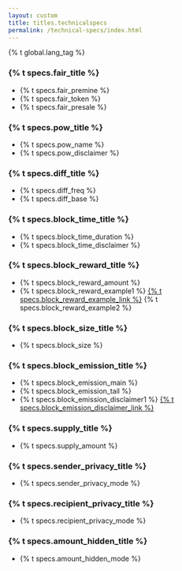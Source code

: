 ```yaml
---
layout: custom
title: titles.technicalspecs
permalink: /technical-specs/index.html
---
```

{% t global.lang_tag %}
<div class="about-byterub">
    <section class="container">
        <div class="row">
            <!-- left two-thirds block-->
            <div class="full col-xs-12">
                <div class="info-block text-adapt">
                    <div class="row">
                        <div class="col">
                            <h3>{% t specs.fair_title %}</h3>
                        </div>
                    </div>
                    <div>
                        <ul>
                            <li>{% t specs.fair_premine %}</li>
                            <li>{% t specs.fair_token %}</li>
                            <li>{% t specs.fair_presale %}</li>
                        </ul>
                    </div>
                    <div class="row">
                        <div class="col">
                            <h3>{% t specs.pow_title %}</h3>
                        </div>
                    </div>
                    <div>
                        <ul>
                            <li>{% t specs.pow_name %}</li>
                            <li>{% t specs.pow_disclaimer %}</li>
                        </ul>
                    </div>
                    <div class="row">
                        <div class="col">
                            <h3>{% t specs.diff_title %}</h3>
                        </div>
                    </div>
                    <div>
                        <ul>
                            <li>{% t specs.diff_freq %}</li>
                            <li>{% t specs.diff_base %}</li>
                        </ul>
                    </div>
                    <div class="row">
                        <div class="col">
                            <h3>{% t specs.block_time_title %}</h3>
                        </div>
                    </div>
                    <div>
                        <ul>
                            <li>{% t specs.block_time_duration %}</li>
                            <li>{% t specs.block_time_disclaimer %}</li>
                        </ul>
                    </div>
                    <div class="row">
                        <div class="col">
                            <h3>{% t specs.block_reward_title %}</h3>
                        </div>
                    </div>
                    <div>
                        <ul>
                            <li>{% t specs.block_reward_amount %}</li>
                            <li>{% t specs.block_reward_example1 %} <a href="https://byterubblocks.info/">{% t specs.block_reward_example_link %}</a> {% t specs.block_reward_example2 %}</li>
                        </ul>
                    </div>
                    <div class="row">
                        <div class="col">
                            <h3>{% t specs.block_size_title %}</h3>
                        </div>
                    </div>
                    <div>
                        <ul>
                            <li>{% t specs.block_size %}</li>
                        </ul>
                    </div>
                    <div class="row">
                        <div class="col">
                            <h3>{% t specs.block_emission_title %}</h3>
                        </div>
                    </div>
                    <div>
                        <ul>
                            <li>{% t specs.block_emission_main %}</li>
                            <li>{% t specs.block_emission_tail %}</li>
                            <li>{% t specs.block_emission_disclaimer1 %} <a href="https://www.reddit.com/r/ByteRub/comments/512kwh/useful_for_learning_about_byterub_coin_emission/">{% t specs.block_emission_disclaimer_link %}</a></li>
                        </ul>
                    </div>
                    <div class="row">
                        <div class="col">
                            <h3>{% t specs.supply_title %}</h3>
                        </div>
                    </div>
                    <div>
                        <ul>
                            <li>{% t specs.supply_amount %}</li>
                        </ul>
                    </div>
                    <div class="row">
                        <div class="col">
                            <h3>{% t specs.sender_privacy_title %}</h3>
                        </div>
                    </div>
                    <div>
                        <ul>
                            <li>{% t specs.sender_privacy_mode %}</li>
                        </ul>
                    </div>
                    <div class="row">
                        <div class="col">
                            <h3>{% t specs.recipient_privacy_title %}</h3>
                        </div>
                    </div>
                    <div>
                        <ul>
                            <li>{% t specs.recipient_privacy_mode %}</li>
                        </ul>
                    </div>
                    <div class="row">
                        <div class="col">
                            <h3>{% t specs.amount_hidden_title %}</h3>
                        </div>
                    </div>
                    <div>
                        <ul>
                            <li>{% t specs.amount_hidden_mode %}</li>
                        </ul>
                    </div>
                </div>
            </div>
            <!-- end right one-third block-->
        </div>
    </section>
</div>
